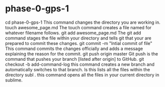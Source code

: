 # phase-0-gps-1
cd phase-0-gps-1
This command changes the directory you are working in.
touch awesome_page.md
The touch command creates a file named for whatever filename follows.
git add awesome_page.md
The git add command stages the file within your directory and tells git that your are prepared to commit these changes.
git commit -m "Intial commit of file"
This command commits the changes officially and adds a message explaining the reason for the commit.
git push origin master
Git push is the command that pushes your branch [listed after origin] to GitHub.
git checkout -b add-command-log
this command creates a new branch and automatically switches to that branch.
ls
this lists all the files within the directory
subl .
this command opens all the files in your current directory in sublime.